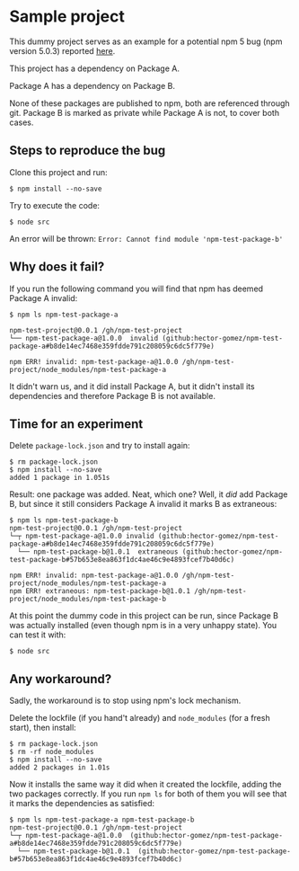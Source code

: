 # Sample project
This dummy project serves as an example for a potential npm 5 bug (npm version 5.0.3)
reported [here](https://github.com/npm/npm/issues/17405).

This project has a dependency on Package A.

Package A has a dependency on Package B.

None of these packages are published to npm, both are referenced through git. Package B is marked
as private while Package A is not, to cover both cases.

## Steps to reproduce the bug

Clone this project and run:

```
$ npm install --no-save
```

Try to execute the code:

```
$ node src
```

An error will be thrown: `Error: Cannot find module 'npm-test-package-b'`

## Why does it fail?

If you run the following command you will find that npm has deemed Package A invalid:

```
$ npm ls npm-test-package-a

npm-test-project@0.0.1 /gh/npm-test-project
└── npm-test-package-a@1.0.0  invalid (github:hector-gomez/npm-test-package-a#b8de14ec7468e359fdde791c208059c6dc5f779e)

npm ERR! invalid: npm-test-package-a@1.0.0 /gh/npm-test-project/node_modules/npm-test-package-a
```

It didn't warn us, and it did install Package A, but it didn't install its dependencies
and therefore Package B is not available.

## Time for an experiment

Delete `package-lock.json` and try to install again:

```
$ rm package-lock.json
$ npm install --no-save
added 1 package in 1.051s
```

Result: one package was added. Neat, which one? Well, it _did_ add Package B, but since it still
considers Package A invalid it marks B as extraneous:

```
$ npm ls npm-test-package-b
npm-test-project@0.0.1 /gh/npm-test-project
└─┬ npm-test-package-a@1.0.0 invalid (github:hector-gomez/npm-test-package-a#b8de14ec7468e359fdde791c208059c6dc5f779e)
  └── npm-test-package-b@1.0.1  extraneous (github:hector-gomez/npm-test-package-b#57b653e8ea863f1dc4ae46c9e4893fcef7b40d6c)

npm ERR! invalid: npm-test-package-a@1.0.0 /gh/npm-test-project/node_modules/npm-test-package-a
npm ERR! extraneous: npm-test-package-b@1.0.1 /gh/npm-test-project/node_modules/npm-test-package-b
```

At this point the dummy code in this project can be run, since Package B was actually installed
(even though npm is in a very unhappy state). You can test it with:

```
$ node src
```

## Any workaround?

Sadly, the workaround is to stop using npm's lock mechanism.

Delete the lockfile (if you hand't already) and `node_modules` (for a fresh start), then install:

```
$ rm package-lock.json
$ rm -rf node_modules
$ npm install --no-save
added 2 packages in 1.01s
```

Now it installs the same way it did when it created the lockfile, adding the two packages correctly.
If you run `npm ls` for both of them you will see that it marks the dependencies as satisfied:

```
$ npm ls npm-test-package-a npm-test-package-b
npm-test-project@0.0.1 /gh/npm-test-project
└─┬ npm-test-package-a@1.0.0  (github:hector-gomez/npm-test-package-a#b8de14ec7468e359fdde791c208059c6dc5f779e)
  └── npm-test-package-b@1.0.1  (github:hector-gomez/npm-test-package-b#57b653e8ea863f1dc4ae46c9e4893fcef7b40d6c)
```
